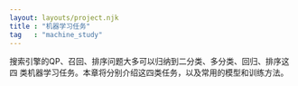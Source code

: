 ```yaml
---
layout: layouts/project.njk
title : "机器学习任务"
tag   : "machine_study"
---
```

搜索引擎的QP、召回、排序问题大多可以归纳到二分类、多分类、回归、排序这四 类机器学习任务。本章将分别介绍这四类任务，以及常用的模型和训练方法。  